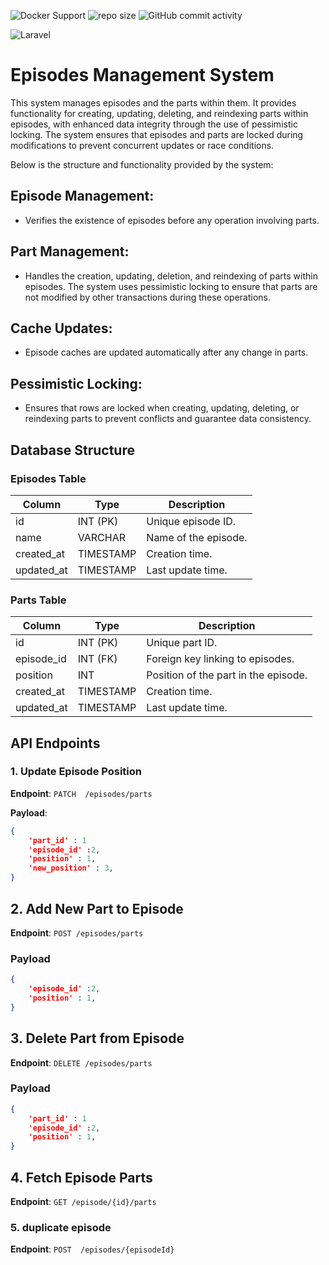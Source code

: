 <!-- Badges -->
![Docker Support](https://img.shields.io/badge/Docker-Support-orange.svg)
![repo size](https://img.shields.io/github/repo-size/tiago-gomes/thinkerlist)
![GitHub commit activity](https://img.shields.io/github/commit-activity/m/tiago-gomes/thinkerlist)

![Laravel](https://img.shields.io/badge/laravel-%23FF2D20.svg?style=for-the-badge&logo=laravel&logoColor=white)

# Episodes Management System 

This system manages episodes and the parts within them. It provides functionality for creating, updating, deleting, and reindexing parts within episodes, with enhanced data integrity through the use of pessimistic locking. The system ensures that episodes and parts are locked during modifications to prevent concurrent updates or race conditions.

Below is the structure and functionality provided by the system:

## Episode Management: 

- Verifies the existence of episodes before any operation involving parts.

## Part Management: 

- Handles the creation, updating, deletion, and reindexing of parts within episodes. The system uses pessimistic locking to ensure that parts are not modified by other transactions during these operations.

## Cache Updates: 

- Episode caches are updated automatically after any change in parts.

## Pessimistic Locking: 

- Ensures that rows are locked when creating, updating, deleting, or reindexing parts to prevent conflicts and guarantee data consistency.


## Database Structure

### Episodes Table
| Column      | Type       | Description            |
|-------------|------------|------------------------|
| id          | INT (PK)   | Unique episode ID.      |
| name        | VARCHAR    | Name of the episode.    |
| created_at  | TIMESTAMP  | Creation time.          |
| updated_at  | TIMESTAMP  | Last update time.       |

### Parts Table
| Column      | Type       | Description                             |
|-------------|------------|-----------------------------------------|
| id          | INT (PK)   | Unique part ID.                         |
| episode_id  | INT (FK)   | Foreign key linking to episodes.        |
| position    | INT        | Position of the part in the episode.    |
| created_at  | TIMESTAMP  | Creation time.                          |
| updated_at  | TIMESTAMP  | Last update time.                       |

## API Endpoints

### 1. Update Episode Position

**Endpoint**: `PATCH  /episodes/parts`

**Payload**:
```json
{
    'part_id' : 1
    'episode_id' :2,
    'position' : 1,
    'new_position' : 3,
}
```

## 2. Add New Part to Episode

**Endpoint**: `POST /episodes/parts`

### Payload

```json
{
    'episode_id' :2,
    'position' : 1,
}
```

## 3. Delete Part from Episode

**Endpoint**: `DELETE /episodes/parts`

### Payload

```json
{
    'part_id' : 1
    'episode_id' :2,
    'position' : 1,
}
```

## 4. Fetch Episode Parts

**Endpoint**: `GET /episode/{id}/parts`

### 5. duplicate episode

**Endpoint**: `POST  /episodes/{episodeId}`
